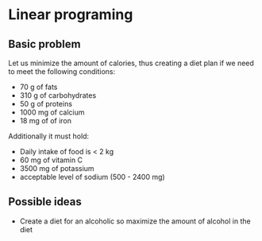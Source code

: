 # **Linear programing**

## **Basic problem**
Let us minimize the amount of calories, thus creating a diet plan if we need to meet the following
conditions:  

* 70 g of fats
* 310 g of carbohydrates
* 50 g of proteins
* 1000 mg of calcium
* 18 mg of of iron

Additionally it must hold:

* Daily intake of food is < 2 kg
* 60 mg of vitamin C
* 3500 mg of potassium
* acceptable level of sodium (500 - 2400 mg)

## Possible ideas
* Create a diet for an alcoholic so maximize the amount of alcohol in the diet